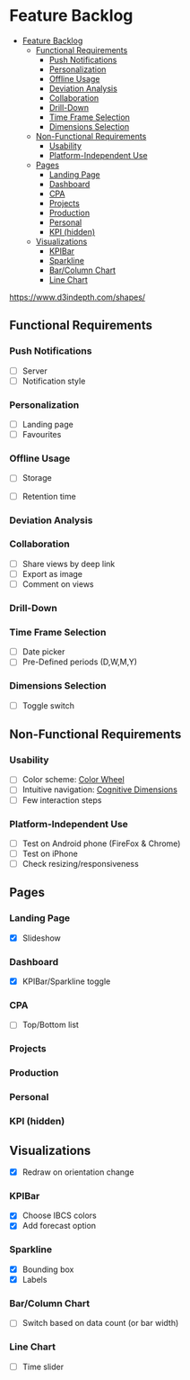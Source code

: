 # Feature Backlog

- [Feature Backlog](#feature-backlog)
  - [Functional Requirements](#functional-requirements)
    - [Push Notifications](#push-notifications)
    - [Personalization](#personalization)
    - [Offline Usage](#offline-usage)
    - [Deviation Analysis](#deviation-analysis)
    - [Collaboration](#collaboration)
    - [Drill-Down](#drill-down)
    - [Time Frame Selection](#time-frame-selection)
    - [Dimensions Selection](#dimensions-selection)
  - [Non-Functional Requirements](#non-functional-requirements)
    - [Usability](#usability)
    - [Platform-Independent Use](#platform-independent-use)
  - [Pages](#pages)
    - [Landing Page](#landing-page)
    - [Dashboard](#dashboard)
    - [CPA](#cpa)
    - [Projects](#projects)
    - [Production](#production)
    - [Personal](#personal)
    - [KPI (hidden)](#kpi-hidden)
  - [Visualizations](#visualizations)
    - [KPIBar](#kpibar)
    - [Sparkline](#sparkline)
    - [Bar/Column Chart](#barcolumn-chart)
    - [Line Chart](#line-chart)

https://www.d3indepth.com/shapes/

## Functional Requirements

### Push Notifications

- [ ] Server
- [ ] Notification style

### Personalization

- [ ] Landing page
- [ ] Favourites

### Offline Usage

- [ ] Storage
- [ ] Retention time


### Deviation Analysis

### Collaboration

- [ ] Share views by deep link
- [ ] Export as image
- [ ] Comment on views

### Drill-Down

### Time Frame Selection

- [ ] Date picker
- [ ] Pre-Defined periods (D,W,M,Y)

### Dimensions Selection

- [ ] Toggle switch

## Non-Functional Requirements

### Usability

- [ ] Color scheme: [Color Wheel](https://color.adobe.com/de/create/color-wheel)
- [ ] Intuitive navigation: [Cognitive Dimensions](https://www.uxbooth.com/articles/a-usable-guide-to-cognitive-dimensions/)
- [ ] Few interaction steps

### Platform-Independent Use

- [ ] Test on Android phone (FireFox & Chrome)
- [ ] Test on iPhone
- [ ] Check resizing/responsiveness

## Pages

### Landing Page

- [X] Slideshow

### Dashboard

- [X] KPIBar/Sparkline toggle

### CPA

- [ ] Top/Bottom list

### Projects

### Production

### Personal

### KPI (hidden)

## Visualizations

- [X] Redraw on orientation change

### KPIBar

- [X] Choose IBCS colors
- [X] Add forecast option

### Sparkline

- [X] Bounding box
- [X] Labels

### Bar/Column Chart

- [ ] Switch based on data count (or bar width)

### Line Chart

- [ ] Time slider